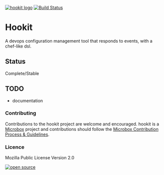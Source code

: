 [![hookit logo](http://assets.microbox.cloud/readme-headers/hookit.png)](http://microbox.cloud/open-source#hookit)
 [![Build Status](https://travis-ci.org/microbox/hookit.svg)](https://travis-ci.org/microbox/hookit)

# Hookit

A devops configuration management tool that responds to events, with a chef-like dsl.

## Status

Complete/Stable

## TODO

- documentation

### Contributing

Contributions to the hookit project are welcome and encouraged. hookit is a [Microbox](https://microbox.cloud) project and contributions should follow the [Microbox Contribution Process & Guidelines](https://docs.microbox.cloud/contributing/).

### Licence

Mozilla Public License Version 2.0

[![open source](http://assets.microbox.cloud/open-src/microbox-open-src.png)](http://microbox.cloud/open-source)
